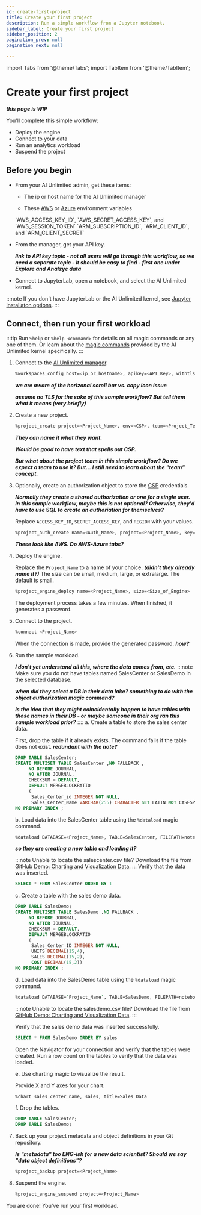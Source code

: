 ```yaml
---
id: create-first-project
title: Create your first project
description: Run a simple workflow from a Jupyter notebook.
sidebar_label: Create your first project
sidebar_position: 2
pagination_prev: null
pagination_next: null

---
```

import Tabs from '@theme/Tabs';
import TabItem from '@theme/TabItem';

# Create your first project

***this page is WIP***

You'll complete this simple workflow:

- Deploy the engine
- Connect to your data
- Run an analytics workload
- Suspend the project

## Before you begin

- From your AI Unlimited admin, get these items:

	- The ip or host name for the AI Unlimited manager

	- These [AWS](https://docs.aws.amazon.com/sdkref/latest/guide/environment-variables.html) or [Azure](https://github.com/paulbouwer/terraform-azure-quickstarts-samples/blob/master/README.md#azure-authentication) environment variables 

  <Tabs>
    <TabItem value="aws" label="AWS" default>
    `AWS_ACCESS_KEY_ID`, `AWS_SECRET_ACCESS_KEY`, and `AWS_SESSION_TOKEN`

  </TabItem>
    <TabItem value="azure" label="Azure">
    `ARM_SUBSCRIPTION_ID`, `ARM_CLIENT_ID`, and `ARM_CLIENT_SECRET`

  </TabItem>
    </Tabs> 

- From the manager, get your API key. 

	***link to API key topic - not all users will go through this workflow, so we need a separate topic - it should be easy to find - first one under Explore and Analzye data***

- Connect to JupyterLab, open a notebook, and select the AI Unlimited kernel.

:::note
If you don't have JupyterLab or the AI Unlimited kernel, see [Jupyter installaton options](/docs/advanced/jupyterlab).
:::



## Connect, then run your first workload

:::tip
Run `%help` or `%help <command>` for details on all magic commands or any one of them. Or learn about the [magic commands](/docs/explore-and-analyze-data/magic-commands.md) provided by the AI Unlimited kernel specifically. 
:::

1. Connect to the [AI Unlimited manager](/docs/glossary.md#glo-manager).
    ```bash
    %workspaces_config host=<ip_or_hostname>, apikey=<API_Key>, withtls=F 	
    ```
	***we are aware of the horizonal scroll bar vs. copy icon issue***
	
	***assume no TLS for the sake of this sample workflow? But tell them what it means (very briefly)***
	
3. Create a new project.
    ```bash
    %project_create project=<Project_Name>, env=<CSP>, team=<Project_Team>
    ```
	
	***They can name it what they want.***
	
	***Would be good to have text that spells out CSP.***
	
	***But what about the project team in this simple workflow? Do we expect a team to use it? But... I still need to learn about the "team" concept.***
	
4. Optionally, create an authorization object to store the [CSP](/docs/glossary.md#glo-cloud-service-provider) credentials. 

	***Normally they create a shared authorization or one for a single user. In this sample workflow, maybe this is not optional? Otherwise, they'd have to use SQL to create an authoriation for themselves?***


    Replace `ACCESS_KEY_ID`, `SECRET_ACCESS_KEY`, and `REGION` with your values.
    ```bash
    %project_auth_create name=<Auth_Name>, project=<Project_Name>, key=<ACCESS_KEY_ID>, secret=<SECRET_ACCESS_KEy>, region=<REGION>
    ```
	
	***These look like AWS. Do AWS-Azure tabs?***
	
5. Deploy the engine.

    Replace the `Project_Name` to a name of your choice. ***(didn't they already name it?)*** The size can be small, medium, large, or extralarge. The default is small.
    ```bash
    %project_engine_deploy name=<Project_Name>, size=<Size_of_Engine>
    ```
    The deployment process takes a few minutes. When finished, it generates a password.
6. Connect to the project.
    ```bash
    %connect <Project_Name>
    ```
    When the connection is made, provide the generated password. ***how?***

7. Run the sample workload. 

	***I don't yet understand all this, where the data comes from, etc.***
    :::note
    Make sure you do not have tables named SalesCenter or SalesDemo in the selected database. 
	
	***when did they select a DB in their data lake? something to do with the object authorization magic command?***
	
	***is the idea that they might coincidentally happen to have tables with those names in their DB - or maybe someone in their org ran this sample workload prior?***
    ::::
    a. Create a table to store the sales center data.
      
	First, drop the table if it already exists. The command fails if the table does not exist. ***redundant with the note?***
	
    ```sql
    DROP TABLE SalesCenter;
    CREATE MULTISET TABLE SalesCenter ,NO FALLBACK ,
         NO BEFORE JOURNAL,
         NO AFTER JOURNAL,
         CHECKSUM = DEFAULT,
         DEFAULT MERGEBLOCKRATIO
         (
          Sales_Center_id INTEGER NOT NULL,
          Sales_Center_Name VARCHAR(255) CHARACTER SET LATIN NOT CASESPECIFIC)
    NO PRIMARY INDEX ;
    ```
    b. Load data into the SalesCenter table using the `%dataload` magic command.
    ```bash
    %dataload DATABASE=<Project_Name>, TABLE=SalesCenter, FILEPATH=notebooks/sql/data/salescenter.csv
    ```
	
	***so they are creating a new table and loading it?***
	
    :::note
    Unable to locate the salescenter.csv file? Download the file from [GitHub Demo: Charting and Visualization Data](https://github.com/Teradata/jupyter-demos/tree/main/Getting_Started/Charting_and_Visualization/data).
    :::
    Verify that the data was inserted.
    ```sql
    SELECT * FROM SalesCenter ORDER BY 1
    ```
    c. Create a table with the sales demo data.
    ```sql
    DROP TABLE SalesDemo;
    CREATE MULTISET TABLE SalesDemo ,NO FALLBACK ,
         NO BEFORE JOURNAL,
         NO AFTER JOURNAL,
         CHECKSUM = DEFAULT,
         DEFAULT MERGEBLOCKRATIO
         (
          Sales_Center_ID INTEGER NOT NULL,
          UNITS DECIMAL(15,4),
          SALES DECIMAL(15,2),
          COST DECIMAL(15,2))
    NO PRIMARY INDEX ;
    ```
    d. Load data into the SalesDemo table using the `%dataload` magic command. 
	
    ```bash
    %dataload DATABASE=`Project_Name`, TABLE=SalesDemo, FILEPATH=notebooks/sql/data/salesdemo.csv
    ```
    :::note
    Unable to locate the salesdemo.csv file? Download the file from [GitHub Demo: Charting and Visualization Data](https://github.com/Teradata/jupyter-demos/tree/main/Getting_Started/Charting_and_Visualization/data).
    :::
	
	Verify that the sales demo data was inserted successfully.
	
    ```sql
    SELECT * FROM SalesDemo ORDER BY sales
    ```
    Open the Navigator for your connection and verify that the tables were created. Run a row count on the tables to verify that the data was loaded.
    
    e. Use charting magic to visualize the result.

    Provide X and Y axes for your chart.
	
    ```bash
    %chart sales_center_name, sales, title=Sales Data
    ```
	
    f.	Drop the tables.
	
    ```sql
    DROP TABLE SalesCenter;
    DROP TABLE SalesDemo;
    ```
	
8. Back up your project metadata and object definitions in your Git repository.

	***Is "metadata" too ENG-ish for a new data scientist? Should we say "data object definitions"?***

	```bash
	%project_backup project=<Project_Name>
	```

9. Suspend the engine.
    ```bash
    %project_engine_suspend project=<Project_Name>
    ```

You are done! You've run your first workload.